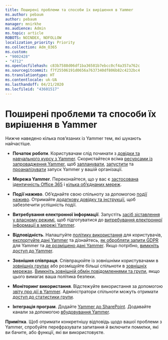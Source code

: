 ```yaml
---
title: Поширені проблеми та способи їх вирішення в Yammer
ms.author: pebaum
author: pebaum
manager: mnirkhe
ms.audience: Admin
ms.topic: article
ROBOTS: NOINDEX, NOFOLLOW
localization_priority: Priority
ms.collection: Adm_O365
ms.custom:
- "9002428"
- "4712"
ms.openlocfilehash: c83b7588d06df1ba36581b7ebcc0cf4a357a762c
ms.sourcegitcommit: f7f25506191d0656a7637340df806b82c4232bc4
ms.translationtype: HT
ms.contentlocale: uk-UA
ms.lasthandoff: 04/21/2020
ms.locfileid: "43601517"
---
```

# <a name="yammer-common-issues-and-resolutions"></a>Поширені проблеми та способи їх вирішення в Yammer

Нижче наведено кілька пов’язаних із Yammer тем, які шукають найчастіше.

- **Початок роботи**. Користувачам слід починати з [довідки та навчального курсу з Yammer](https://support.office.com/yammer). Скористайтеся всіма [ресурсами із запровадження Yammer](https://aka.ms/yamresources), щоб [запланувати](https://aka.ms/YamSuccessGuide), [запустити](https://aka.ms/YamLaunchPlaybook) та [проаналізувати](https://aka.ms/YamMeasureSuccesGuide) запуск Yammer у вашій організації. 

- **Мережа Yammer**. Переконайтеся, що у вас є [застосована ідентичність Office 365](https://docs.microsoft.com/yammer/configure-your-yammer-network/enforce-office-365-identity) і [кілька об’єднаних мереж](https://docs.microsoft.com/yammer/configure-your-yammer-network/consolidate-multiple-yammer-networks). 

- **Події наживо**. Об’єднайте свою спільноту за допомогою [події наживо](https://docs.microsoft.com/yammer/manage-yammer-groups/yammer-live-events). Отримайте [додаткову довідку та інструкції](https://resources.techcommunity.microsoft.com/live-events/assistance/), щоб забезпечити успішність події. 

- **Витребування електронної інформації**. Запустіть [засіб зіставлення у власному режимі](https://docs.microsoft.com/yammer/configure-your-yammer-network/overview-native-mode), щоб підготуватися до [витребування електронної інформації в мережі Yammer](https://docs.microsoft.com/yammer/manage-security-and-compliance/overview-of-ediscovery). 

- **Відповідність**. Налаштуйте [політику використання](https://docs.microsoft.com/yammer/manage-security-and-compliance/set-up-a-usage-policy) для користувачів, [експортуйте дані Yammer](https://docs.microsoft.com/yammer/manage-security-and-compliance/export-yammer-enterprise-data) та дізнайтесь, [як обробляти запити GDPR](https://docs.microsoft.com/yammer/manage-security-and-compliance/gdpr-requests-in-yammer-enterprise) для Yammer та [де розміщено дані Yammer](https://docs.microsoft.com/yammer/manage-security-and-compliance/data-residency). Якщо потрібно, [вимкніть доступ до Yammer](https://docs.microsoft.com/yammer/manage-yammer-users/turn-off-user-access).

- **Зовнішня співпраця**. Співпрацюйте із зовнішніми користувачами в [зовнішніх групах](https://docs.microsoft.com/yammer/work-with-external-users/create-and-manage-external-groups) або розміщуйте більші спільноти в [зовнішніх мережах](https://docs.microsoft.com/yammer/work-with-external-users/create-and-manage-an-external-network). [Вимкніть зовнішній обмін повідомленнями та групи](https://docs.microsoft.com/yammer/work-with-external-users/disable-external-messaging), якщо цього вимагає ваша політика безпеки.

- **Моніторинг використання**. Відстежуйте використання за допомогою [звіту про дії в Yammer](https://docs.microsoft.com/microsoft-365/admin/activity-reports/yammer-activity-report). Адміністратори спільноти можуть отримати [доступ до статистики групи](https://support.office.com/article/view-group-insights-in-yammer-73f9fa6d-d442-4f25-9194-d5317c9328ab).

- **Інтеграція програм**. Додайте [Yammer до SharePoint](https://docs.microsoft.com/yammer/integrate-yammer-with-other-apps/embed-a-feed-into-a-sharepoint-site). Додавайте канали за допомогою [вбудовування Yammer](https://developer.yammer.com/docs/embed). 

**Примітка**. Щоб отримати конкретнішу відповідь щодо вашої проблеми з Yammer, спробуйте перефразувати запитання й включити помилки, які ви бачите, або функції, які ви використовуєте.
